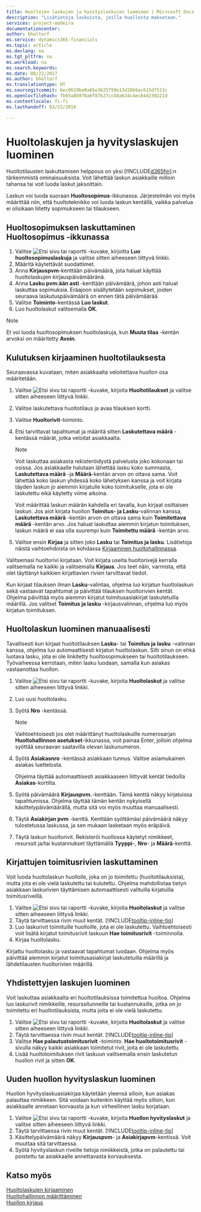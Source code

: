 ```yaml
---
title: Huoltojen laskujen ja hyvityslaskujen luominen | Microsoft Docs
description: "Lisätietoja laskuista, joilla huollosta maksetaan."
services: project-madeira
documentationcenter: 
author: bholtorf
ms.service: dynamics365-financials
ms.topic: article
ms.devlang: na
ms.tgt_pltfrm: na
ms.workload: na
ms.search.keywords: 
ms.date: 08/22/2017
ms.author: bholtorf
ms.translationtype: HT
ms.sourcegitcommit: bec0619be0a65e3625759e13d2866ac615d7513c
ms.openlocfilehash: fb65a8b978a0f87b27cc48a634c4ec64d230221d
ms.contentlocale: fi-fi
ms.lasthandoff: 03/22/2018

---
```

# <a name="create-service-invoices-or-credit-memos"></a>Huoltolaskujen ja hyvityslaskujen luominen
Huoltotilausten laskuttamisen helppous on yksi [!INCLUDE[d365fin](includes/d365fin_md.md)]:n tärkeimmistä ominaisuuksista. Voit lähettää laskun asiakkaille milloin tahansa tai voit luoda laskut jaksoittain.  
  
Laskun voi luoda suoraan **Huoltosopimus**-ikkunassa. Järjestelmän voi myös määrittää niin, että huoltoteknikko voi luoda laskun kentällä, vaikka palvelua ei olisikaan liitetty sopimukseen tai tilaukseen.  

## <a name="to-invoice-a-service-contract-from-the-service-contract-page"></a>Huoltosopimuksen laskuttaminen Huoltosopimus -ikkunassa   
1. Valitse ![Etsi sivu tai raportti](media/ui-search/search_small.png "Etsi sivu tai raportti -kuvake") -kuvake, kirjoitta **Luo huoltosopimuslaskuja** ja valitse sitten aiheeseen liittyvä linkki.  
2. Määritä käytettävät suodattimet.  
3. Anna **Kirjauspvm**-kenttään päivämäärä, jota haluat käyttää huoltolaskujen kirjauspäivämääränä.  
4. Anna **Lasku pvm:ään asti** -kenttään päivämäärä, johon asti haluat laskuttaa sopimuksia. Eräajoon sisällytetään sopimukset, joiden seuraava laskutuspäivämäärä on ennen tätä päivämäärää.  
5. Valitse **Toiminto**-kentässä **Luo laskut**.  
6. Luo huoltolaskut valitsemalla **OK**.  
  
  > [!NOTE]  
  >  Et voi luoda huoltosopimuksen huoltolaskuja, kun **Muuta tilaa** -kentän arvoksi on määritetty **Avoin**.  
  
## <a name="to-post-an-invoice-from-a-service-order"></a>Kulutuksen kirjaaminen huoltotilauksesta  
Seuraavassa kuvataan, miten asiakkaalta veloitettava huollon osa määritetään.  

1. Valitse ![Etsi sivu tai raportti](media/ui-search/search_small.png "Etsi sivu tai raportti -kuvake") -kuvake, kirjoita **Huoltotilaukset** ja valitse sitten aiheeseen liittyvä linkki.  
2. Valitse laskutettava huoltotilaus ja avaa tilauksen kortti.  
3. Valitse **Huoltorivit**-toiminto.  
4. Etsi tarvittavat tapahtumat ja määritä sitten **Laskutettava määrä** -kentässä määrät, jotka veloitat asiakkaalta.  
  
   > [!NOTE]  
   >  Voit laskuttaa asiakasta rekisteröidystä palvelusta joko kokonaan tai osissa. Jos asiakkaalle halutaan lähettää lasku koko summasta, **Laskutettava määrä** -ja **Määrä**-kentän arvon on oltava sama. Voit lähettää koko laskun yhdessä koko lähetyksen kanssa ja voit kirjata täyden laskun jo aiemmin kirjatulle koko toimitukselle, jota ei ole laskutettu eikä käytetty viime aikoina.  
   >   
   >  Voit määrittää laskun määrän kahdella eri tavalla, kun kirjaat osittaisen laskun. Jos aiot kirjata huollon **Toimitus- ja Lasku**-valinnan kanssa, **Laskutettava määrä** -kentän arvon on oltava sama kuin **Toimitettava määrä** -kentän arvo. Jos haluat laskuttaa aiemmin kirjatun toimituksen, laskun määrä ei saa olla suurempi kuin **Toimitettu määrä** -kentän arvo.  
  
5. Valitse ensin **Kirjaa** ja sitten joko **Lasku** tai **Toimitus ja lasku**. Lisätietoja näistä vaihtoehdoista on kohdassa [Kirjaaminen huoltohallinnassa](service-service-posting.md).  
  
 Valitsemasi huoltorivi kirjataan. Voit kirjata useita huoltorivejä kerralla valitsemalla ne kaikki ja valitsemalla **Kirjaus**. Jos teet näin, varmista, että olet täyttänyt kaikkien kirjattavien rivien tarvittavat tiedot.  
  
 Kun kirjaat tilauksen ilman **Lasku**-valintaa, ohjelma luo kirjatun huoltolaskun sekä vastaavat tapahtumat ja päivittää tilauksen huoltorivien kentät. Ohjelma päivittää myös aiemmin kirjatut toimitusasiakirjat laskutetuilla määrillä. Jos valitset **Toimitus ja lasku** -kirjausvalinnan, ohjelma luo myös kirjatun toimituksen.

## <a name="to-create-a-service-invoice-manually"></a>Huoltolaskun luominen manuaalisesti  
Tavallisesti kun kirjaat huoltotilauksen **Lasku**- tai **Toimitus ja lasku** -valinnan kanssa, ohjelma luo automaattisesti kirjatun huoltolaskun. Silti sinun on ehkä luotava lasku, jota ei ole linkitetty huoltosopimukseen tai huoltotilaukseen. Työvaiheessa kerrotaan, miten lasku luodaan, samalla kun asiakas vastaanottaa huollon.  

1. Valitse ![Etsi sivu tai raportti](media/ui-search/search_small.png "Etsi sivu tai raportti -kuvake") -kuvake, kirjoita **Huoltolaskut** ja valitse sitten aiheeseen liittyvä linkki.  
2. Luo uusi huoltolasku.  
3. Syötä **Nro** -kentässä.  
  
    > [!NOTE]  
    >  Vaihtoehtoisesti jos olet määrittänyt huoltolaskuille numerosarjan **Huoltohallinnon asetukset**-ikkunassa, voit painaa Enter, jolloin ohjelma syöttää seuraavan saatavilla olevan laskunumeron.  
  
4. Syötä **Asiakasnro** -kentässä asiakkaan tunnus. Valitse asiamukainen asiakas luettelosta.  
  
    Ohjelma täyttää automaattisesti asiakkaaseen liittyvät kentät tiedoilla **Asiakas**-kortilta.  
  
5. Syötä päivämäärä **Kirjauspvm.**-kenttään. Tämä kenttä näkyy kirjatuissa tapahtumissa. Ohjelma täyttää tämän kentän nykyisellä käsittelypäivämäärällä, mutta sitä voi myös muuttaa manuaalisesti.  
6. Täytä **Asiakirjan pvm** -kenttä. Kenttään syöttämäsi päivämäärä näkyy tulostetussa laskussa, ja sen mukaan lasketaan myös eräpäivä.  
7. Täytä laskun huoltorivit. Rekisteröi huollossa käytetyt nimikkeet, resurssit ja/tai kustannukset täyttämällä **Tyyppi**-, **Nro**- ja **Määrä**-kenttä. 

## <a name="to-invoice-posted-shipment-lines"></a>Kirjattujen toimitusrivien laskuttaminen  
Voit luoda huoltolaskun huollolle, joka on jo toimitettu (huoltotilauksista), mutta jota ei ole vielä laskutettu tai kulutettu. Ohjelma mahdollistaa tietyn asiakkaan laskurivien täyttämisen automaattisesti valituilla kirjatuilla toimitusriveillä.  

1. Valitse ![Etsi sivu tai raportti](media/ui-search/search_small.png "Etsi sivu tai raportti -kuvake") -kuvake, kirjoita **Huoltolaskut** ja valitse sitten aiheeseen liittyvä linkki.  
2. Täytä tarvittaessa rivin muut kentät. [!INCLUDE[tooltip-inline-tip](includes/tooltip-inline-tip_md.md)] 
3. Luo laskurivit toimituille huolloille, jota ei ole laskutettu. Vaihtoehtoisesti voit lisätä kirjatut toimitusrivit laskuun **Hae toimitusrivit** -toiminnolla.  
4. Kirjaa huoltolasku.  
  
 Kirjattu huoltolasku ja vastaavat tapahtumat luodaan. Ohjelma myös päivittää aiemmin kirjatut toimitusasiakirjat laskutetuilla määrillä ja lähdetilausten huoltorivien määrillä.  

## <a name="to-create-a-combined-invoice"></a>Yhdistettyjen laskujen luominen  
Voit laskuttaa asiakkaalta eri huoltotilauksissa toimitettua huoltoa. Ohjelma luo laskurivit nimikkeille, resurssitunneille tai kustannuksille, jotka on jo toimitettu eri huoltotilauksista, mutta joita ei ole vielä laskutettu.  

1. Valitse ![Etsi sivu tai raportti](media/ui-search/search_small.png "Etsi sivu tai raportti -kuvake") -kuvake, kirjoita **Huoltolaskut** ja valitse sitten aiheeseen liittyvä linkki.  
2. Täytä tarvittaessa rivin muut kentät. [!INCLUDE[tooltip-inline-tip](includes/tooltip-inline-tip_md.md)]  
3. Valitse **Hae palautustoimitusrivit** -toiminto. **Hae huoltotoimitusrivit** -sivulla näkyy kaikki asiakkaan toimitetut rivit, joita ei ole laskutettu.  
4. Lisää huoltotoimituksen rivit laskuun valitsemalla ensin laskutetun huollon rivit ja sitten **OK**.  

## <a name="to-create-a-service-credit-memo"></a>Uuden huollon hyvityslaskun luominen  
Huollon hyvityslaskuasiakirjaa käytetään yleensä silloin, kun asiakas palauttaa nimikkeen. Sitä voidaan kuitenkin käyttää myös silloin, kun asiakkaalle annetaan korvausta ja kun virheellinen lasku korjataan.  

1. Valitse ![Etsi sivu tai raportti](media/ui-search/search_small.png "Etsi sivu tai raportti -kuvake") -kuvake, kirjoita **Huollon hyvityslaskut** ja valitse sitten aiheeseen liittyvä linkki.  
2. Täytä tarvittaessa rivin muut kentät. [!INCLUDE[tooltip-inline-tip](includes/tooltip-inline-tip_md.md)]
3. Käsittelypäivämäärä näkyy **Kirjauspvm**- ja **Asiakirjapvm**-kentissä. Voit muuttaa sitä tarvittaessa.    
4. Syötä hyvityslaskun riveille tietoja nimikkeistä, jotka on palautettu tai poistettu tai asiakkaalle annettavasta korvauksesta.  

## <a name="see-also"></a>Katso myös
[Huoltolaskujen kirjaaminen](service-how-to-post-service-orders.md)  
[Huoltohallinnon määrittäminen](service-setup-service.md)  
[Huollon kirjaus](service-service-posting.md)  


